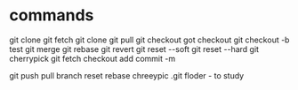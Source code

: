 # commands
git clone           git fetch
git clone
git pull
git checkout <Commit id>
got checkout 
git checkout -b test
git merge
git rebase
git revert
git reset --soft
git reset --hard
git cherrypick
git fetch
checkout
add
commit -m

git push
pull
branch
reset
rebase
chreeypic
.git floder - to study
